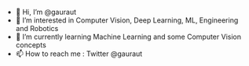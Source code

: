 - 👋 Hi, I’m @gauraut
- 👀 I’m interested in Computer Vision, Deep Learning, ML, Engineering and Robotics
- 🌱 I’m currently learning Machine Learning and some Computer Vision concepts
- 📫 How to reach me : Twitter @gauraut

<!---
gauraut/gauraut is a ✨ special ✨ repository because its `README.md` (this file) appears on your GitHub profile.
You can click the Preview link to take a look at your changes.
--->
